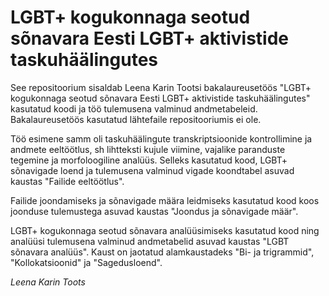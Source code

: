 # LGBT+ kogukonnaga seotud sõnavara Eesti LGBT+ aktivistide taskuhäälingutes
See repositoorium sisaldab Leena Karin Tootsi bakalaureusetöös "LGBT+ kogukonnaga seotud sõnavara Eesti LGBT+ aktivistide taskuhäälingutes" kasutatud koodi ja töö tulemusena valminud andmetabeleid.
Bakalaureusetöös kasutatud lähtefaile repositooriumis ei ole.

Töö esimene samm oli taskuhäälingute transkriptsioonide kontrollimine ja andmete eeltöötlus, sh lihtteksti kujule viimine, vajalike paranduste tegemine ja morfoloogiline analüüs. Selleks kasutatud kood, LGBT+ sõnavigade loend ja tulemusena valminud vigade koondtabel asuvad kaustas "Failide eeltöötlus". 

Failide joondamiseks ja sõnavigade määra leidmiseks kasutatud kood koos joonduse tulemustega asuvad kaustas "Joondus ja sõnavigade määr".

LGBT+ kogukonnaga seotud sõnavara analüüsimiseks kasutatud kood ning analüüsi tulemusena valminud andmetabelid asuvad kaustas "LGBT sõnavara analüüs". Kaust on jaotatud alamkaustadeks "Bi- ja trigrammid", "Kollokatsioonid" ja "Sagedusloend". 
 
*Leena Karin Toots*